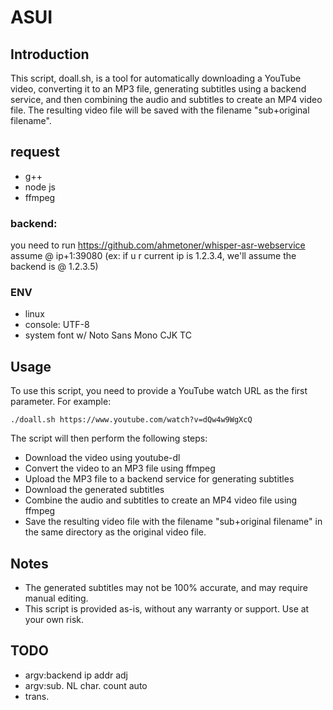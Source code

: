 # ASUI

## Introduction

This script, doall.sh, is a tool for automatically downloading a YouTube video, converting it to an MP3 file, generating subtitles using a backend service, and then combining the audio and subtitles to create an MP4 video file. The resulting video file will be saved with the filename "sub+original filename".

## request

- g++
- node js
- ffmpeg

### backend:

you need to run
https://github.com/ahmetoner/whisper-asr-webservice
assume @ ip+1:39080 (ex: if u r current ip is 1.2.3.4, we'll assume the backend is @ 1.2.3.5)

### ENV

- linux
- console: UTF-8
- system font w/ Noto Sans Mono CJK TC

## Usage
To use this script, you need to provide a YouTube watch URL as the first parameter. For example:

```bash=
./doall.sh https://www.youtube.com/watch?v=dQw4w9WgXcQ
```

The script will then perform the following steps:

- Download the video using youtube-dl
- Convert the video to an MP3 file using ffmpeg
- Upload the MP3 file to a backend service for generating subtitles
- Download the generated subtitles
- Combine the audio and subtitles to create an MP4 video file using ffmpeg
- Save the resulting video file with the filename "sub+original filename" in the same directory as the original video file.

## Notes

- The generated subtitles may not be 100% accurate, and may require manual editing.
- This script is provided as-is, without any warranty or support. Use at your own risk.

## TODO

- argv:backend ip addr adj
- argv:sub. NL char. count auto
- trans.